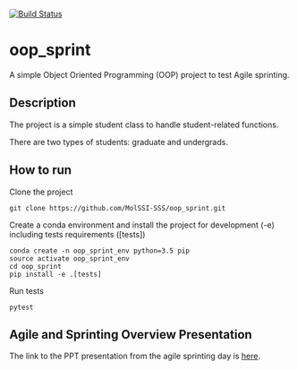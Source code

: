 [![Build Status](https://travis-ci.org/MolSSI-SSS/oop_sprint.svg?branch=master)](https://travis-ci.org/MolSSI-SSS/oop_sprint)

# oop_sprint

A simple Object Oriented Programming (OOP) project to test Agile sprinting.

## Description
The project is a simple student class to handle student-related functions.

There are two types of students: graduate and undergrads.

## How to run

Clone the project
```
git clone https://github.com/MolSSI-SSS/oop_sprint.git
```

Create a conda environment and install the project for development (-e) including tests requirements ([tests])
```
conda create -n oop_sprint_env python=3.5 pip
source activate oop_sprint_env
cd oop_sprint
pip install -e .[tests]
```

Run tests
```
pytest
```

## Agile and Sprinting Overview Presentation

The link to the PPT presentation from the agile sprinting day is [here](https://docs.google.com/presentation/d/1N58JygLF4w6-5s6FrZCpAUSAq2zy2KIoFfLWfXeLEVU/edit?usp=sharing).
